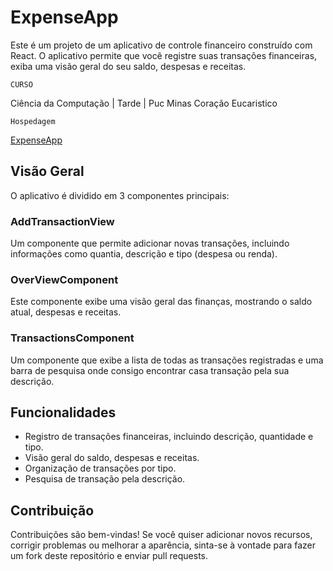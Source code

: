 # ExpenseApp

Este é um projeto de um aplicativo de controle financeiro construído com React. O aplicativo permite que você registre suas transações financeiras, exiba uma visão geral do seu saldo, despesas e receitas.

`CURSO` 

Ciência da Computação | Tarde | Puc Minas Coração Eucaristico

`Hospedagem`  

[ExpenseApp](https://wdph8s.csb.app/)

## Visão Geral

O aplicativo é dividido em 3 componentes principais:

### AddTransactionView

Um componente que permite adicionar novas transações, incluindo informações como quantia, descrição e tipo (despesa ou renda).

### OverViewComponent

Este componente exibe uma visão geral das finanças, mostrando o saldo atual, despesas e receitas.

### TransactionsComponent

Um componente que exibe a lista de todas as transações registradas e uma barra de pesquisa onde consigo encontrar casa transação pela sua descrição.

## Funcionalidades

- Registro de transações financeiras, incluindo descrição, quantidade e tipo.
- Visão geral do saldo, despesas e receitas.
- Organização de transações por tipo.
- Pesquisa de transação pela descrição.

## Contribuição

Contribuições são bem-vindas! Se você quiser adicionar novos recursos, corrigir problemas ou melhorar a aparência, sinta-se à vontade para fazer um fork deste repositório e enviar pull requests.

